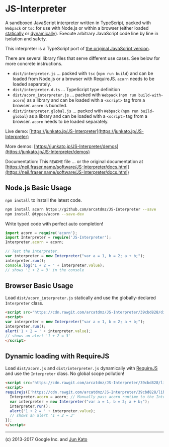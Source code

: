 JS-Interpreter
==============

A sandboxed JavaScript interpreter written in TypeScript, packed with `Webpack` or `tsc` for use with Node.js or within a browser (either loaded [statically](https://junkato.jp/JS-Interpreter/) or [dynamically](https://junkato.jp/JS-Interpreter/?required)). Execute arbitrary JavaScript code line by line in isolation and safety.

This interpreter is a TypeScript port of [the original JavaScript version](https://github.com/NeilFraser/JS-Interpreter).

There are several library files that serve different use cases. See below for more concrete instructions.

- `dist/interpreter.js` ... packed with `tsc` (`npm run build`) and can be loaded from Node.js or a browser with RequireJS. `acorn` needs to be loaded separately.
- `dist/interpreter.d.ts` ... TypeScript type definition
- `dist/acorn_interpreter.js` ... packed with `Webpack` (`npm run build-with-acorn`) as a library and  can be loaded with a `<script>` tag from a browser. `acorn` is bundled.
- `dist/interpreter.global.js` ... packed with `Webpack` (`npm run build-global`) as a library and can be loaded with a `<script>` tag from a browser. `acorn` needs to be loaded separately.

Live demo:
[https://junkato.jp/JS-Interpreter](https://junkato.jp/JS-Interpreter)

More demos:
[https://junkato.jp/JS-Interpreter/demos](https://junkato.jp/JS-Interpreter/demos)

Documentation:
This `README` file ... or the original documentation at 
[https://neil.fraser.name/software/JS-Interpreter/docs.html](https://neil.fraser.name/software/JS-Interpreter/docs.html)

## Node.js Basic Usage

`npm install` to install the latest code.

```sh
npm install acorn https://github.com/arcatdmz/JS-Interpreter --save
npm install @types/acorn --save-dev
```

Write typed code with perfect auto completion!

```typescript
import acorn = require('acorn');
import Interpreter = require('JS-Interpreter');
Interpreter.acorn = acorn;

// Test the interpreter.
var interpreter = new Interpreter("var a = 1, b = 2; a + b;");
interpreter.run();
console.log('1 + 2 = ' + interpreter.value);
// shows '1 + 2 = 3' in the console
```

## Browser Basic Usage

Load `dist/acorn_interpreter.js` statically and use the globally-declared `Interpreter` class.

```html
<script src="https://cdn.rawgit.com/arcatdmz/JS-Interpreter/39cbd828/dist/acorn_interpreter.js"></script>
<script>
var interpreter = new Interpreter("var a = 1, b = 2; a + b;");
interpreter.run();
alert('1 + 2 = ' + interpreter.value);
// shows an alert '1 + 2 = 3'
</script>
```

## Dynamic loading with RequireJS

Load `dist/acorn.js` and `dist/interpreter.js` dynamically with [RequireJS](//requirejs.org) and use the `Interpreter` class.
No global scope pollution!

```html
<script src="https://cdn.rawgit.com/arcatdmz/JS-Interpreter/39cbd828/lib/require.js"></script>
<script>
requirejs(['https://cdn.rawgit.com/arcatdmz/JS-Interpreter/39cbd828/lib/acorn.js', 'https://cdn.rawgit.com/arcatdmz/JS-Interpreter/39cbd828/dist/interpreter.js'], function (acorn, Interpreter) {
  Interpreter.acorn = acorn; // Manually pass acorn runtime to the Interpreter
  var interpreter = new Interpreter("var a = 1, b = 2; a + b;");
  interpreter.run();
  alert('1 + 2 = ' + interpreter.value);
  // shows an alert '1 + 2 = 3'
});
</script>
```

--------------
(c) 2013-2017 Google Inc. and [Jun Kato](https://junkato.jp)
